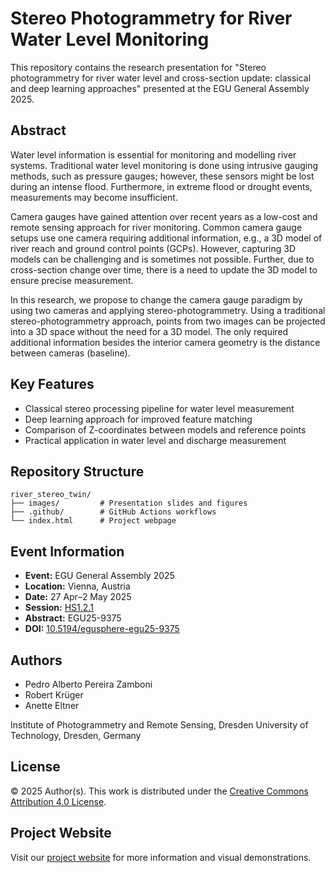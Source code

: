 # Stereo Photogrammetry for River Water Level Monitoring

This repository contains the research presentation for "Stereo photogrammetry for river water level and cross-section update: classical and deep learning approaches" presented at the EGU General Assembly 2025.

## Abstract

Water level information is essential for monitoring and modelling river systems. Traditional water level monitoring is done using intrusive gauging methods, such as pressure gauges; however, these sensors might be lost during an intense flood. Furthermore, in extreme flood or drought events, measurements may become insufficient.

Camera gauges have gained attention over recent years as a low-cost and remote sensing approach for river monitoring. Common camera gauge setups use one camera requiring additional information, e.g., a 3D model of river reach and ground control points (GCPs). However, capturing 3D models can be challenging and is sometimes not possible. Further, due to cross-section change over time, there is a need to update the 3D model to ensure precise measurement.

In this research, we propose to change the camera gauge paradigm by using two cameras and applying stereo-photogrammetry. Using a traditional stereo-photogrammetry approach, points from two images can be projected into a 3D space without the need for a 3D model. The only required additional information besides the interior camera geometry is the distance between cameras (baseline).

## Key Features

- Classical stereo processing pipeline for water level measurement
- Deep learning approach for improved feature matching
- Comparison of Z-coordinates between models and reference points
- Practical application in water level and discharge measurement

## Repository Structure

```
river_stereo_twin/
├── images/         # Presentation slides and figures
├── .github/        # GitHub Actions workflows
└── index.html      # Project webpage
```

## Event Information

- **Event:** EGU General Assembly 2025
- **Location:** Vienna, Austria
- **Date:** 27 Apr–2 May 2025
- **Session:** [HS1.2.1](https://meetingorganizer.copernicus.org/EGU25/session/53961)
- **Abstract:** EGU25-9375
- **DOI:** [10.5194/egusphere-egu25-9375](https://doi.org/10.5194/egusphere-egu25-9375)

## Authors

- Pedro Alberto Pereira Zamboni
- Robert Krüger
- Anette Eltner

Institute of Photogrammetry and Remote Sensing, Dresden University of Technology, Dresden, Germany

## License

© 2025 Author(s). This work is distributed under the [Creative Commons Attribution 4.0 License](https://creativecommons.org/licenses/by/4.0/).

## Project Website

Visit our [project website](https://pedrozamboni.github.io/river_stereo_twin/) for more information and visual demonstrations.
